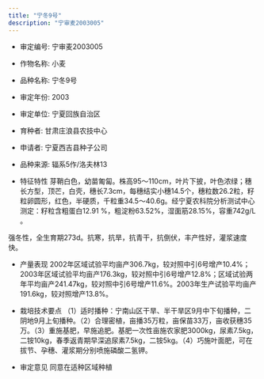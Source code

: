```yaml
---
title: "宁冬9号"
description: "宁审麦2003005"
---
```

* 审定编号:  宁审麦2003005

*  作物名称:  小麦

*  品种名称:  宁冬9号

*  审定年份:  2003

*  审定单位:  宁夏回族自治区

* 育种者:  甘肃庄浪县农技中心

*  申请者:  宁夏西吉县种子公司

*  品种来源:  辐系5作/洛夫林13

*  特征特性
芽鞘白色，幼苗匍匐。株高95～110cm，叶片下披，叶色浓绿；穗长方型，顶芒，白壳，穗长7.3cm，每穗结实小穗14.5个，穗粒数26.2粒，籽粒卵圆形，红色，半硬质，千粒重34.5～40.6g。经宁夏农科院分析测试中心测定：籽粒含粗蛋白12.91 %，粗淀粉63.52%，湿面筋28.15%，容重742g/L 。   
强冬性，全生育期273d。抗寒，抗旱，抗青干，抗倒伏，丰产性好，灌浆速度快。


*  产量表现
2002年区域试验平均亩产306.7kg，较对照中引6号增产10.4%；2003年区域试验平均亩产176.3kg，较对照中引6号增产12.8%；区域试验两年平均亩产241.47kg，较对照中引6号增产11.6%。2003年生产试验平均亩产191.6kg，较对照增产13.8%。

*  栽培技术要点
（1）适时播种：宁南山区干旱、半干旱区9月中下旬播种，二阴地9月上旬播种。（2）合理密植，亩播35万粒，亩保苗33万，亩收获穗35万。（3）重施基肥，早施追肥。基肥一次性亩施农家肥3000kg，尿素7.5kg，二铵10kg，春季返青期早深追尿素7.5kg，二铵5kg。（4）巧施叶面肥，可在拔节、孕穗、灌浆期分别喷施磷酸二氢钾。

*  审定意见
同意在适种区域种植
